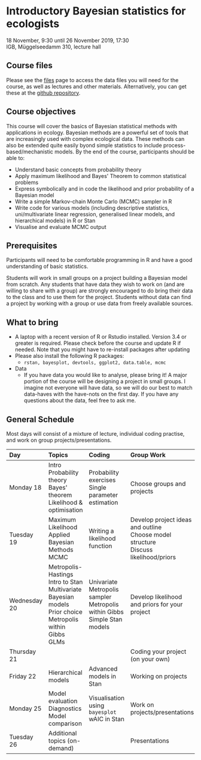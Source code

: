 # Introductory Bayesian statistics for ecologists

18 November, 9:30 until 26 November 2019, 17:30<br/>
IGB, Müggelseedamm 310, lecture hall

## Course files
Please see the [files](files.html) page to access the data files you will need for the course, as well as lectures and other materials. Alternatively, you can get these at the [github repository](https://github.com/mtalluto/BayesCourseIGB).

## Course objectives

This course will cover the basics of Bayesian statistical methods with applications in ecology. Bayesian methods are a powerful set of tools that are increasingly used with complex ecological data. These methods can also be extended quite easily byond simple statistics to include process-based/mechanistic models. By the end of the course, participants should be able to:

* Understand basic concepts from probability theory
* Apply maximum likelihood and Bayes' Theorem to common statistical problems
* Express symbolically and in code the likelihood and prior probability of a Bayesian model
* Write a simple Markov-chain Monte Carlo (MCMC) sampler in R
* Write code for various models (including descriptive statistics, uni/multivariate linear regression, generalised linear models, and hierarchical models) in R or Stan
* Visualise and evaluate MCMC output

## Prerequisites

Participants will need to be comfortable programming in R and have a good understanding of basic statistics.

Students will work in small groups on a project building a Bayesian model from scratch. Any students that have data they wish to work on (and are willing to share with a group) are strongly encouraged to do bring their data to the class and to use them for the project. Students without data can find a project by working with a group or use data from freely available sources.

## What to bring
* A laptop with a recent version of R or Rstudio installed. Version 3.4 or greater is required. Please check before the course and update R if needed. Note that you might have to re-install packages after updating
* Please also install the following R packages: 
	* `rstan, bayesplot, devtools, ggplot2, data.table, mcmc`
* Data
	* If you have data you would like to analyse, please bring it! A major portion of the course will be designing a project in small groups. I imagine not everyone will have data, so we will do our best to match data-haves with the have-nots on the first day. If you have any questions about the data, feel free to ask me.


## General Schedule
Most days will consist of a mixture of lecture, individual coding practise, and work on group projects/presentations.

| Day          | Topics | Coding | Group Work |
|:-------------|:-------|:-------|:-----------|
| Monday 18    | Intro<br/> Probability theory<br/> Bayes' theorem<br/>Likelihood & optimisation | Probability exercises <br/> Single parameter estimation | Choose groups and projects |
| Tuesday 19   | Maximum Likelihood<br/>Applied Bayesian Methods<br/> MCMC<br/> | Writing a likelihood function<br/> | Develop project ideas and outline<br/>Choose model structure<br/>Discuss likelihood/priors
| Wednesday 20 | Metropolis-Hastings<br/> Intro to Stan<br/> Multivariate Bayesian models<br/> Prior choice<br/>Metropolis within Gibbs<br/> GLMs| Univariate Metropolis sampler<br/> Metropolis within Gibbs<br/>Simple Stan models| Develop likelihood and priors for your project
| Thursday 21  | | | Coding your project (on your own)
| Friday 22    | Hierarchical models | Advanced models in Stan | Working on projects
| Monday 25    | Model evaluation <br/> Diagnostics <br/> Model comparison  | Visualisation using `bayesplot` <br/>wAIC in Stan | Work on projects/presentations |
| Tuesday 26    | Additional topics (on-demand) | | Presentations |
